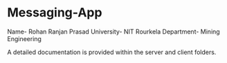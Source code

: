 # Messaging-App
Name- Rohan Ranjan Prasad
University- NIT Rourkela
Department- Mining Engineering

A detailed documentation is provided within the server and client folders.
